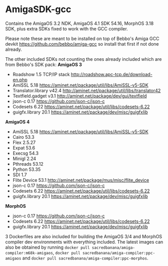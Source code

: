 # AmigaSDK-gcc
Contains the AmigaOS 3.2 NDK, AmigaOS 4.1 SDK 54.16, MorphOS 3.18 SDK, plus extra SDKs fixed to work with the GCC compiler.

Please note these are meant to be installed on top of Bebbo's Amiga GCC devkit https://github.com/bebbo/amiga-gcc so install that first if not done already.

The other included SDKs not counting the ones already included which are from Bebbo's SDK pack:
**AmigaOS 3**
- Roadshow 1.5 TCP/IP stack http://roadshow.apc-tcp.de/download-en.php
- AmiSSL 5.18 https://aminet.net/package/util/libs/AmiSSL-v5-SDK
- Translator.library v42.4 http://aminet.net/package/util/libs/translator42
- Textfield.gadget v3.1 http://aminet.net/package/dev/gui/textfield
- json-c 0.17 https://github.com/json-c/json-c
- Codesets 6.22 https://aminet.net/package/util/libs/codesets-6.22
- guigfx.library 20.1 https://aminet.net/package/dev/misc/guigfxlib
  
**AmigaOS 4**
- AmiSSL 5.18 https://aminet.net/package/util/libs/AmiSSL-v5-SDK
- Cairo 53.3
- Flex 2.5.27
- Expat 53.6
- Execsg 54.3
- Minigl 2.24
- Pthreads 53.12
- Python 53.35
- SDI 1.7
- Flite Device 53.1 http://aminet.net/package/mus/misc/flite_device
- json-c 0.17 https://github.com/json-c/json-c
- Codesets 6.22 https://aminet.net/package/util/libs/codesets-6.22
- guigfx.library 20.1 https://aminet.net/package/dev/misc/guigfxlib
  
**MorphOS**
- json-c 0.17 https://github.com/json-c/json-c
- Codesets 6.22 https://aminet.net/package/util/libs/codesets-6.22
- guigfx.library 20.1 https://aminet.net/package/dev/misc/guigfxlib

3 Dockerfiles are also included for building the AmigaOS 3/4 and MorphOS compiler dev environments with everything included.
The latest images can also be obtained by running `docker pull sacredbanana/amiga-compiler:m68k-amigaos`, `docker pull sacredbanana/amiga-compiler:ppc-amigaos` and `docker pull sacredbanana/amiga-compiler:ppc-morphos`.
